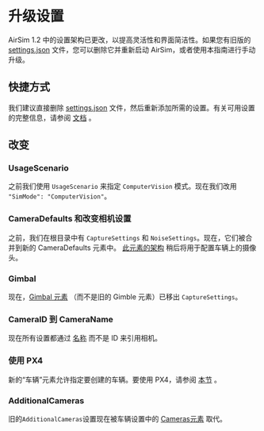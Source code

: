 # 升级设置

AirSim 1.2 中的设置架构已更改，以提高灵活性和界面简洁性。如果您有旧版的 [settings.json](settings.md) 文件，您可以删除它并重新启动 AirSim，或者使用本指南进行手动升级。

## 快捷方式

我们建议直接删除 [settings.json](settings.md) 文件，然后重新添加所需的设置。有关可用设置的完整信息，请参阅 [文档](settings.md) 。


## 改变

### UsageScenario

之前我们使用 `UsageScenario` 来指定 `ComputerVision` 模式。现在我们改用 `"SimMode": "ComputerVision"`。

### CameraDefaults 和改变相机设置

之前，我们在根目录中有 `CaptureSettings` 和 `NoiseSettings`。现在，它们被合并到新的 CameraDefaults 元素中。 [此元素的架构](settings.md#camera_settings) 稍后将用于配置车辆上的摄像头。


### Gimbal

现在，[Gimbal 元素](settings.md#Gimbal) （而不是旧的 Gimble 元素）已移出 `CaptureSettings`。

### CameraID 到 CameraName

现在所有设置都通过 [名称](image_apis.md#available_cameras) 而不是 ID 来引用相机。


### 使用 PX4

新的“车辆”元素允许指定要创建的车辆。要使用 PX4，请参阅 [本节](settings.md#using_px4) 。

### AdditionalCameras

旧的`AdditionalCameras`设置现在被车辆设置中的 [Cameras元素](settings.md#Common_Vehicle_Setting) 取代。



